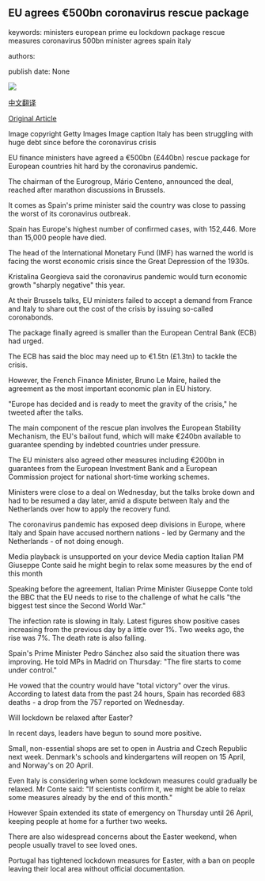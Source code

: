 ## EU agrees €500bn coronavirus rescue package

keywords: ministers european prime eu lockdown package rescue measures coronavirus 500bn minister agrees spain italy

authors: 

publish date: None

![](https://ichef.bbci.co.uk/news/1024/branded_news/14086/production/_111745028_gettyimages-1209563772.jpg)

[中文翻译](EU%20agrees%20%E2%82%AC500bn%20coronavirus%20rescue%20package_zh.md)

[Original Article](https://www.bbc.com/news/business-52238932)

Image copyright Getty Images Image caption Italy has been struggling with huge debt since before the coronavirus crisis

EU finance ministers have agreed a €500bn (£440bn) rescue package for European countries hit hard by the coronavirus pandemic.

The chairman of the Eurogroup, Mário Centeno, announced the deal, reached after marathon discussions in Brussels.

It comes as Spain's prime minister said the country was close to passing the worst of its coronavirus outbreak.

Spain has Europe's highest number of confirmed cases, with 152,446. More than 15,000 people have died.

The head of the International Monetary Fund (IMF) has warned the world is facing the worst economic crisis since the Great Depression of the 1930s.

Kristalina Georgieva said the coronavirus pandemic would turn economic growth "sharply negative" this year.

At their Brussels talks, EU ministers failed to accept a demand from France and Italy to share out the cost of the crisis by issuing so-called coronabonds.

The package finally agreed is smaller than the European Central Bank (ECB) had urged.

The ECB has said the bloc may need up to €1.5tn (£1.3tn) to tackle the crisis.

However, the French Finance Minister, Bruno Le Maire, hailed the agreement as the most important economic plan in EU history.

"Europe has decided and is ready to meet the gravity of the crisis," he tweeted after the talks.

The main component of the rescue plan involves the European Stability Mechanism, the EU's bailout fund, which will make €240bn available to guarantee spending by indebted countries under pressure.

The EU ministers also agreed other measures including €200bn in guarantees from the European Investment Bank and a European Commission project for national short-time working schemes.

Ministers were close to a deal on Wednesday, but the talks broke down and had to be resumed a day later, amid a dispute between Italy and the Netherlands over how to apply the recovery fund.

The coronavirus pandemic has exposed deep divisions in Europe, where Italy and Spain have accused northern nations - led by Germany and the Netherlands - of not doing enough.

Media playback is unsupported on your device Media caption Italian PM Giuseppe Conte said he might begin to relax some measures by the end of this month

Speaking before the agreement, Italian Prime Minister Giuseppe Conte told the BBC that the EU needs to rise to the challenge of what he calls "the biggest test since the Second World War."

The infection rate is slowing in Italy. Latest figures show positive cases increasing from the previous day by a little over 1%. Two weeks ago, the rise was 7%. The death rate is also falling.

Spain's Prime Minister Pedro Sánchez also said the situation there was improving. He told MPs in Madrid on Thursday: "The fire starts to come under control."

He vowed that the country would have "total victory" over the virus. According to latest data from the past 24 hours, Spain has recorded 683 deaths - a drop from the 757 reported on Wednesday.

Will lockdown be relaxed after Easter?

In recent days, leaders have begun to sound more positive.

Small, non-essential shops are set to open in Austria and Czech Republic next week. Denmark's schools and kindergartens will reopen on 15 April, and Norway's on 20 April.

Even Italy is considering when some lockdown measures could gradually be relaxed. Mr Conte said: "If scientists confirm it, we might be able to relax some measures already by the end of this month."

However Spain extended its state of emergency on Thursday until 26 April, keeping people at home for a further two weeks.

There are also widespread concerns about the Easter weekend, when people usually travel to see loved ones.

Portugal has tightened lockdown measures for Easter, with a ban on people leaving their local area without official documentation.